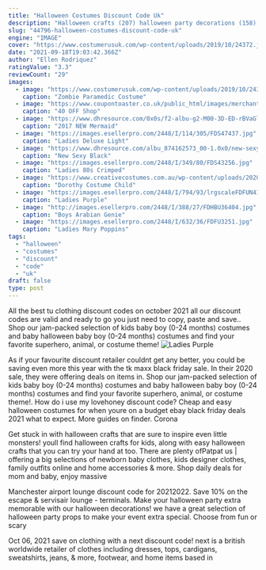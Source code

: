 ```yaml
---
title: "Halloween Costumes Discount Code Uk"
description: "Halloween crafts (207) halloween party decorations (158) halloween dressing up (23) halloween baking (91) stock availability in stock (252) out of stock online (184) brand american crafts (1)"
slug: "44796-halloween-costumes-discount-code-uk"
engine: "IMAGE"
cover: "https://www.costumerusuk.com/wp-content/uploads/2019/10/24372.jpg"
date: "2021-09-18T19:03:42.366Z"
author: "Ellen Rodriquez"
ratingValue: "3.3"
reviewCount: "29"
images:
  - image: "https://www.costumerusuk.com/wp-content/uploads/2019/10/24372.jpg"
    caption: "Zombie Paramedic Costume"
  - image: "https://www.coupontoaster.co.uk/public_html/images/merchants_logo/ShopIN NYC.jpg"
    caption: "40 OFF Shop"
  - image: "https://www.dhresource.com/0x0s/f2-albu-g2-M00-3D-ED-rBVaGloJRK-AT2sZAAWgRszXLeg226.jpg/2017-new-mermaid-costume-adult-halloween.jpg"
    caption: "2017 NEW Mermaid"
  - image: "https://images.esellerpro.com/2448/I/114/305/FDS47437.jpg"
    caption: "Ladies Deluxe Light"
  - image: "https://www.dhresource.com/albu_874162573_00-1.0x0/new-sexy-black-silver-bling-sequin-tassel.jpg"
    caption: "New Sexy Black"
  - image: "https://images.esellerpro.com/2448/I/349/80/FDS43256.jpg"
    caption: "Ladies 80s Crimped"
  - image: "https://www.creativecostumes.com.au/wp-content/uploads/2020/10/Dorothy-Costume-Child.jpg"
    caption: "Dorothy Costume Child"
  - image: "https://images.esellerpro.com/2448/I/794/93/lrgscaleFDFUN4125f.jpg"
    caption: "Ladies Purple"
  - image: "http://images.esellerpro.com/2448/I/388/27/FDHBU36404.jpg"
    caption: "Boys Arabian Genie"
  - image: "https://images.esellerpro.com/2448/I/632/36/FDFU3251.jpg"
    caption: "Ladies Mary Poppins"
tags:
  - "halloween"
  - "costumes"
  - "discount"
  - "code"
  - "uk"
draft: false
type: post
---
```


All the best tu clothing discount codes on october 2021 all our discount codes are valid and ready to go  you just need to copy, paste and save.. Shop our jam-packed selection of kids baby boy (0-24 months) costumes and baby halloween baby boy (0-24 months) costumes and find your favorite superhero, animal, or costume theme!
![Ladies Purple](https://images.esellerpro.com/2448/I/794/93/lrgscaleFDFUN4125f.jpg "Ladies Purple")

As if your favourite discount retailer couldnt get any better, you could be saving even more this year with the tk maxx black friday sale. In their 2020 sale, they were offering deals on items in. Shop our jam-packed selection of kids baby boy (0-24 months) costumes and baby halloween baby boy (0-24 months) costumes and find your favorite superhero, animal, or costume theme!. How do i use my lovehoney discount code?  Cheap and easy halloween costumes for when youre on a budget ebay black friday deals 2021  what to expect. More guides on finder. Corona
<!--inArticleAds-->

<!--galleryOne-->

Get stuck in with halloween crafts that are sure to inspire even little monsters! youll find halloween crafts for kids, along with easy halloween crafts that you can try your hand at too. There are plenty ofPatpat us | offering a big selections of newborn baby clothes, kids designer clothes, family outfits online and home accessories & more. Shop daily deals for mom and baby, enjoy massive
<!--inArticleAds-->

<!--galleryTwo-->

Manchester airport lounge discount code for 20212022. Save 10% on the escape & servisair lounge - terminals. Make your halloween party extra memorable with our halloween decorations! we have a great selection of halloween party props to make your event extra special. Choose from fun or scary
<!--galleryThree-->

Oct 06, 2021 save on clothing with a next discount code! next is a british worldwide retailer of clothes including dresses, tops, cardigans, sweatshirts, jeans, & more, footwear, and home items based in